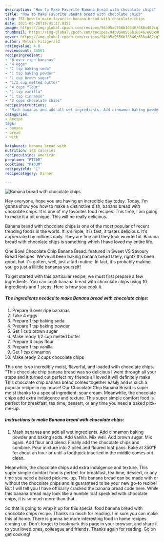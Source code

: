 ```yaml
---
description: "How to Make Favorite Banana bread with chocolate chips"
title: "How to Make Favorite Banana bread with chocolate chips"
slug: 751-how-to-make-favorite-banana-bread-with-chocolate-chips
date: 2021-06-20T19:41:17.835Z
image: https://img-global.cpcdn.com/recipes/94b95a0556b16646/680x482cq70/banana-bread-with-chocolate-chips-recipe-main-photo.jpg
thumbnail: https://img-global.cpcdn.com/recipes/94b95a0556b16646/680x482cq70/banana-bread-with-chocolate-chips-recipe-main-photo.jpg
cover: https://img-global.cpcdn.com/recipes/94b95a0556b16646/680x482cq70/banana-bread-with-chocolate-chips-recipe-main-photo.jpg
author: Melvin Fitzgerald
ratingvalue: 4.8
reviewcount: 34561
recipeingredient:
- "6 over ripe bananas"
- "4 eggs"
- "1 tsp baking soda"
- "1 tsp baking powder"
- "1 cup brown sugar"
- "1/2 cup melted butter"
- "4 cups flour"
- "1 tsp vanilla"
- "1 tsp cinnamon"
- "2 cups chocolate chips"
recipeinstructions:
- "Mash bananas and add all wet ingredients. Add cinnamon baking powder and baking soda. Add vanilla. Mix well. Add brown sugar. Mix again. Add flour and blend. Finally add the chocolate chips and combine. Pour mixture into 2 oiled and floured loaf pans. Bake at 350°F for about an hour or until a toothpick inserted in the middle comes out clean."
categories:
- Recipe
tags:
- banana
- bread
- with

katakunci: banana bread with 
nutrition: 148 calories
recipecuisine: American
preptime: "PT16M"
cooktime: "PT33M"
recipeyield: "1"
recipecategory: Dinner

---
```



![Banana bread with chocolate chips](https://img-global.cpcdn.com/recipes/94b95a0556b16646/680x482cq70/banana-bread-with-chocolate-chips-recipe-main-photo.jpg)

Hey everyone, hope you are having an incredible day today. Today, I'm gonna show you how to make a distinctive dish, banana bread with chocolate chips. It is one of my favorites food recipes. This time, I am going to make it a bit unique. This will be really delicious.

Banana bread with chocolate chips is one of the most popular of recent trending foods in the world. It is simple, it is fast, it tastes delicious. It's appreciated by millions daily. They are fine and they look wonderful. Banana bread with chocolate chips is something which I have loved my entire life.

One Bowl Chocolate Chip Banana Bread. featured in Sweet VS Savoury Bread Recipes. We&#39;ve all been baking banana bread lately, right? It&#39;s been good, but it&#39;s gotten, well, just a tad routine. In fact, it&#39;s probably making you go just a liiiittle bananas yourself!


To get started with this particular recipe, we must first prepare a few ingredients. You can cook banana bread with chocolate chips using 10 ingredients and 1 steps. Here is how you cook it.

<!--inarticleads1-->

##### The ingredients needed to make Banana bread with chocolate chips:

1. Prepare 6 over ripe bananas
1. Take 4 eggs
1. Prepare 1 tsp baking soda
1. Prepare 1 tsp baking powder
1. Get 1 cup brown sugar
1. Make ready 1/2 cup melted butter
1. Prepare 4 cups flour
1. Prepare 1 tsp vanilla
1. Get 1 tsp cinnamon
1. Make ready 2 cups chocolate chips


This one is so incredibly moist, flavorful, and loaded with chocolate chips. &#34;This chocolate chip banana bread was so delicious I went through all your steps and it turned out perfect my friends all loved it will definitely make This chocolate chip banana bread comes together easily and is such a popular recipe in my house! Our Chocolate Chip Banana Bread is super moist thanks to a special ingredient: sour cream. Meanwhile, the chocolate chips add extra indulgence and texture. This super simple comfort food is perfect for breakfast, tea time, dessert, or any time you need a baked pick-me-up. 

<!--inarticleads2-->

##### Instructions to make Banana bread with chocolate chips:

1. Mash bananas and add all wet ingredients. Add cinnamon baking powder and baking soda. Add vanilla. Mix well. Add brown sugar. Mix again. Add flour and blend. Finally add the chocolate chips and combine. Pour mixture into 2 oiled and floured loaf pans. Bake at 350°F for about an hour or until a toothpick inserted in the middle comes out clean.


Meanwhile, the chocolate chips add extra indulgence and texture. This super simple comfort food is perfect for breakfast, tea time, dessert, or any time you need a baked pick-me-up. This banana bread can be made with or without the chocolate chips and is guaranteed to be your new go-to recipe! But I will tell you I have officially cracked the banana bread code here. While this banana bread may look like a humble loaf speckled with chocolate chips, it is so much more than that. 

So that is going to wrap it up for this special food banana bread with chocolate chips recipe. Thanks so much for reading. I'm sure you can make this at home. There is gonna be more interesting food in home recipes coming up. Don't forget to bookmark this page in your browser, and share it to your loved ones, colleague and friends. Thanks again for reading. Go on get cooking!
